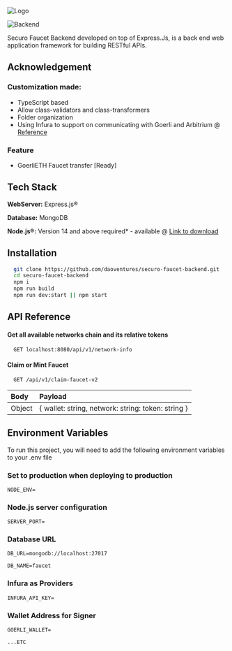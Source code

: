 
![Logo](https://gateway.pinata.cloud/ipfs/Qmc9iApVWmhLxmHaRpB6L85XY67JGiACML2h12EZgWuMU2)

![Backend](https://gateway.pinata.cloud/ipfs/QmPwrKWRSKEDSeEEnTQbugHdrXKyAQiPYWM4G4JDJT9zrm)

Securo Faucet Backend developed on top of Express.Js,  is a back end web application framework for building RESTful APIs.
## Acknowledgement

### Customization made:
- TypeScript based
- Allow class-validators and class-transformers
- Folder organization
- Using Infura to support on communicating with Goerli and Arbitrium @ [Reference](https://www.infura.io/faq/general)

### Feature
- GoerliETH Faucet transfer [Ready]
## Tech Stack

**WebServer:** Express.js®

**Database:** MongoDB 

**Node.js®:** Version 14 and above required* - available @ [Link to download](https://nodejs.org/en/blog/release/v14.17.3/)


## Installation

```bash
  git clone https://github.com/daoventures/securo-faucet-backend.git
  cd securo-faucet-backend
  npm i
  npm run build
  npm run dev:start || npm start
```
    
## API Reference

#### Get all available networks chain and its relative tokens

```http
  GET localhost:8080/api/v1/network-info
```
#### Claim or Mint Faucet

```http
  GET /api/v1/claim-faucet-v2
```

| Body |Payload|
| :-------- |:----|
| Object|{ wallet: string, network: string: token: string }|


## Environment Variables

To run this project, you will need to add the following environment variables to your .env file

### Set to production when deploying to production
`NODE_ENV=`

### Node.js server configuration
`SERVER_PORT=`

### Database URL
`DB_URL=mongodb://localhost:27017`

`DB_NAME=faucet`

### Infura as Providers
`INFURA_API_KEY=`

### Wallet Address for Signer
`GOERLI_WALLET=`

`...ETC`
